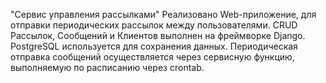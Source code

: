 "Сервис управления рассылками"
Реализовано Web-приложение, для отправки периодических рассылок между пользователями.
CRUD Рассылок, Сообщений и Клиентов выполнен на фреймворке Django.
PostgreSQL используется для сохранения данных.
Периодическая отправка сообщений осуществляется через сервисную функцию, выполняемую по расписанию через crontab.
